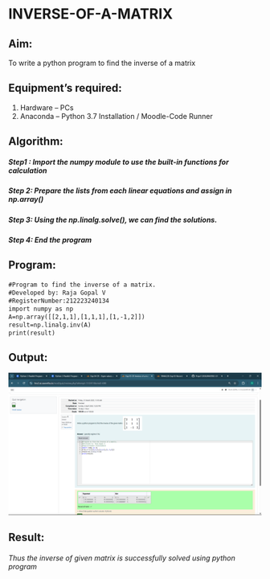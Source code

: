 # INVERSE-OF-A-MATRIX
## Aim:
To write a python program to find the inverse of a matrix
## Equipment’s required:
1. 	Hardware – PCs
2. 	Anaconda – Python 3.7 Installation / Moodle-Code Runner
## Algorithm:
##### Step1 : Import the numpy module to use the built-in functions for calculation
##### Step 2: Prepare the lists from each linear equations and assign in np.array()
##### Step 3: Using the np.linalg.solve(), we can find the solutions.
##### Step 4: End the program
## Program:
```
#Program to find the inverse of a matrix.
#Developed by: Raja Gopal V
#RegisterNumber:212223240134
import numpy as np
A=np.array([[2,1,1],[1,1,1],[1,-1,2]])
result=np.linalg.inv(A)
print(result)
```
## Output:
![alt text](<Screenshot (140).png>)
## Result:
###### Thus the inverse of given matrix is successfully solved using python program


